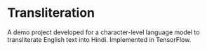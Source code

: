 # Transliteration
A demo project developed for a character-level language model to transliterate English text into Hindi. Implemented in TensorFlow.
